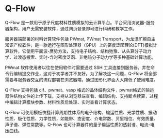 # Q-Flow

Q-Flow 是一款用于原子尺度材料性质模拟的云计算平台。平台采用浏览器-服务器架构，用户无需安装软件，通过网页登录即可进行科研和教学工作。

服务器端部署的材料计算软件包括 PWmat, PWmat Transport，为龙讯旷腾自主知识产权软件，是一款运行在图形处理器（GPU）上的密度泛函理论(DFT)模拟计算软件，它使用平面波-赝势方法，支持电子结构、结构弛豫、从头算分子动力学、过渡态搜索、实时-含时密度泛函、非绝热分子动力学等多种基础计算功能。

PWmat 软件使用者以往在使用软件时需要通过 SSH 工具连接到服务器，并在命令行编辑提交作业，这对于初学者并不友好。为了解决这一问题，Q-Flow 将全部需要与服务器交互的流程部署在浏览器端，通过图形化界面大大降低了使用难度。

Q-Flow 支持包括 cif、pwmat、vasp 格式的晶体结构文件，pwmat格式的输运器件结构文件的上传下载，支持从浏览器端查看、编辑结构、支持断点续算，过程中编辑计算模块参数、材料性质后处理、实时查看计算状态。

Q-Flow 可使用模板快捷计算周期性体系的电子结构、输运性质、光学性质、振动性质、极化性质、力学性质，如能带、态密度、介电常数、贝里相位、有效质量、声子谱、弹性常数等。Q-Flow 也可计算器件的量子输运性质如透射谱、电流-电压曲线。
